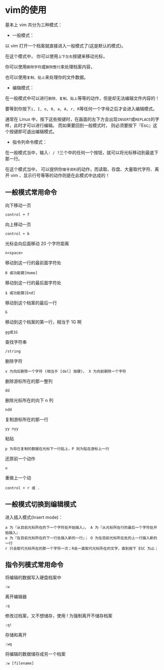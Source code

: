 # vim的使用

基本上 vim 共分为三种模式：

- 一般模式：

以 vim 打开一个档案就直接进入一般模式了(这是默认的模式)。

在这个模式中， 你可以使用`上下左右`按键来移动光标，

你可以使用`删除字符`或`删除整行`来处理档案内容， 

也可以使用`复制、贴上`来处理你的文件数据。

- 编辑模式：

在一般模式中可以进行`删除、复制、贴上`等等的动作，但是却无法编辑文件内容的！ 

要等到你按下`i, I, o, O, a, A, r, R`等任何一个字母之后才会进入编辑模式。

通常在 Linux 中，按下这些按键时，在画面的左下方会出现`INSERT`或`REPLACE`的字样，此时才可以进行编辑。
而如果要回到一般模式时， 则必须要按下『Esc』这个按键即可退出编辑模式。

- 指令列命令模式：

在一般模式当中，输入`: / ?`三个中的任何一个按钮，就可以将光标移动到最底下那一行。

在这个模式当中， 可以提供你`搜寻资料`的动作，而读取、存盘、大量取代字符、离开 vim 、显示行号等等的动作则是在此模式中达成的！


## 一般模式常用命令
向下移动一页

    control + f
向上移动一页

    control + b
光标会向后面移动 20 个字符距离

    n<space>

移动到这一行的最前面字符处

    0 或功能键[Home]

移动到这一行的最后面字符处

    $ 或功能键[End]
移动到这个档案的最后一行

    G
移动到这个档案的第一行，相当于 1G 啊

    gg或1G

查找字符串

    /string

删除字符

    x 为向后删除一个字符 (相当于 [del] 按键)， X 为向前删除一个字符

删除游标所在的那一整列

    dd
删除光标所在的向下 n 列

    ndd

复制游标所在的那一行

    yy nyy

粘贴

    p 为将已复制的数据在光标下一行贴上，P 则为贴在游标上一行

还原前一个动作

    u
重做上一个动

    control + r 或 .

## 一般模式切换到编辑模式
进入插入模式(Insert mode)：

    a 为『从目前光标所在的下一个字符处开始插入』， A 为『从光标所在行的最后一个字符处开始插入』
    o 为『在目前光标所在的下一行处插入新的一行』； O 为在目前光标所在处的上一行插入新的一行
    r 只会取代光标所在的那一个字符一次；R会一直取代光标所在的文字，直到按下 ESC 为止；

## 指令列模式常用命令
将编辑的数据写入硬盘档案中

    :w
离开编辑器

    :q
修改过档案，又不想储存，使用 ! 为强制离开不储存档案

    :q!

存储和离开

    :wq
将编辑的数据储存成另一个档案

    :w [filename]